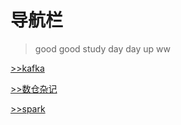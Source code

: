 # 导航栏

> good good study day day up ww

[>>kafka](kafka)

[>>数仓杂记](warehouse)

[>>spark](spark面试问题.md)